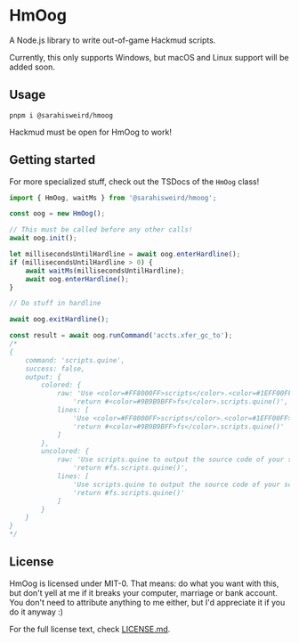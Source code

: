 # HmOog

A Node.js library to write out-of-game Hackmud scripts.

Currently, this only supports Windows, but macOS and Linux support will be added soon.

## Usage

```
pnpm i @sarahisweird/hmoog
```

Hackmud must be open for HmOog to work!

## Getting started

For more specialized stuff, check out the TSDocs of the `HmOog` class!

```ts
import { HmOog, waitMs } from '@sarahisweird/hmoog';

const oog = new HmOog();

// This must be called before any other calls!
await oog.init();

let millisecondsUntilHardline = await oog.enterHardline();
if (millisecondsUntilHardline > 0) {
    await waitMs(millisecondsUntilHardline);
    await oog.enterHardline();
}

// Do stuff in hardline

await oog.exitHardline();

const result = await oog.runCommand('accts.xfer_gc_to');
/*
{
    command: 'scripts.quine',
    success: false,
    output: {
        colored: {
            raw: 'Use <color=#FF8000FF>scripts</color>.<color=#1EFF00FF>quine</color> to output the source code of your script. Place the following into your script:\n' +
                'return #<color=#9B9B9BFF>fs</color>.scripts.quine()',
            lines: [
                'Use <color=#FF8000FF>scripts</color>.<color=#1EFF00FF>quine</color> to output the source code of your script. Place the following into your script:',
                'return #<color=#9B9B9BFF>fs</color>.scripts.quine()'
            ]
        },
        uncolored: {
            raw: 'Use scripts.quine to output the source code of your script. Place the following into your script:\n' +
                'return #fs.scripts.quine()',
            lines: [
                'Use scripts.quine to output the source code of your script. Place the following into your script:',
                'return #fs.scripts.quine()'
            ]
        }
    }
}
*/
```

## License

HmOog is licensed under MIT-0.
That means: do what you want with this, but don't yell at me if it breaks your computer, marriage or bank account.
You don't need to attribute anything to me either, but I'd appreciate it if you do it anyway :)

For the full license text, check [LICENSE.md](LICENSE.md).
